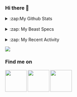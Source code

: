 ### Hi there 👋

<details>
 <summary>:zap:My Github Stats</summary>
 <img
align="left"
alt="My Github Stats"
src="https://github-readme-stats-iota-nine-37.vercel.app/api?username=orensrauch&show_icons=true&hide_border=true" />
</details>

<br>

<details>
 <summary>:zap: My Beast Specs</summary>

 <img align="right" src="https://user-images.githubusercontent.com/69259809/133923968-ce5332e2-6436-44fa-a1c5-6f7f42adf659.gif" width="270" height="270"/>

- Motherboard: ASUS PRIME Z5690-A LGA1200

- CPU: Intel 11th core i5-11500K @ 3.90Hz 12MB

- CPU Cooling: Asus TUF LC 240

- GPU: ASUS RTX 2080 

- Memory: HyperX Predator RGB 32GB DDR4 3200MHz CL 16

- HD: Corsair Force MP510 960GB M.2

- Power Supply: CoolerMaster V750 GOLD V2 750W
 
</details>

<br>
<details>
 <summary>:zap: My Recent Activity</summary>

<!--START_SECTION:activity-->
1. ❗️ Closed issue [#9](https://github.com/orensrauch/solveqa-expense-tracker/issues/9) in [orensrauch/solveqa-expense-tracker](https://github.com/orensrauch/solveqa-expense-tracker)
2. 🎉 Merged PR [#10](https://github.com/orensrauch/solveqa-expense-tracker/pull/10) in [orensrauch/solveqa-expense-tracker](https://github.com/orensrauch/solveqa-expense-tracker)
3. 💪 Opened PR [#10](https://github.com/orensrauch/solveqa-expense-tracker/pull/10) in [orensrauch/solveqa-expense-tracker](https://github.com/orensrauch/solveqa-expense-tracker)
4. ❗️ Reopened issue [#9](https://github.com/orensrauch/solveqa-expense-tracker/issues/9) in [orensrauch/solveqa-expense-tracker](https://github.com/orensrauch/solveqa-expense-tracker)
5. ❗️ Closed issue [#9](https://github.com/orensrauch/solveqa-expense-tracker/issues/9) in [orensrauch/solveqa-expense-tracker](https://github.com/orensrauch/solveqa-expense-tracker)
<!--END_SECTION:activity-->

 
</details>


![](https://github-readme-stats-iota-nine-37.vercel.app/api/top-langs/?username=orensrauch&hide=java&layout=compact)


### Find me on
<a href="https://www.linkedin.com/in/orensr/">
 <img align="left" src="https://user-images.githubusercontent.com/69259809/133924564-992b1cdc-e2c6-4326-a843-b7869b844c63.gif" width="70" height="70"/>
</a>
<a href="https://twitter.com/OrenRauch">
 <img align="left" src="https://user-images.githubusercontent.com/69259809/133924705-3a26d3d8-faf5-46bd-8319-29f907fefc44.gif" width="70" height="70"/>
</a>
<a href="https://www.facebook.com/orensrauch">
 <img align="left" src="https://user-images.githubusercontent.com/69259809/133924773-7867a9db-ebf0-4729-b60a-ca00e1328cea.gif" width="70" height="70"/>
</a>





